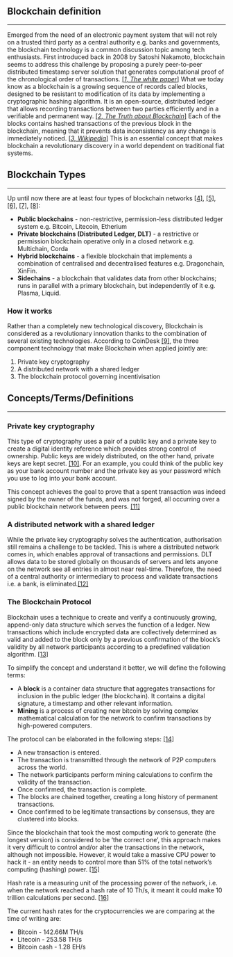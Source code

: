 ## Blockchain definition
***

Emerged from the need of an electronic payment system that will not rely on a trusted third party as a central authority e.g. banks and governments, the blockchain technology is a common discussion topic among tech enthusiasts. First introduced back in 2008 by Satoshi Nakamoto, blockchain seems to address this challenge by proposing a purely peer-to-peer distributed timestamp server solution that generates computational proof of the chronological order of transactions. [[*1, The white paper*]](https://bitcoin.org/bitcoin.pdf) 
What we today know as a blockchain is a growing sequence of records called blocks, designed to be resistant to modification of its data by implementing a cryptographic hashing algorithm. It is an open-source, distributed ledger that allows recording transactions between two parties efficiently and in a verifiable and permanent way. [[*2, The Truth about Blockchain*]](https://hbr.org/2017/01/the-truth-about-blockchain) Each of the blocks contains hashed transactions of the previous block in the blockchain, meaning that it prevents data inconsistency as any change is immediately noticed. [[*3, Wikipedia*]](https://en.wikipedia.org/wiki/Blockchain) This is an essential concept that makes blockchain a revolutionary discovery in a world dependent on traditional fiat systems.

## Blockchain Types
***
Up until now there are at least four types of blockchain networks [[4]](https://101blockchains.com/types-of-blockchain/), 
[[5]](https://data-flair.training/blogs/types-of-blockchain/),
[[6]](https://dragonchain.com/blog/differences-between-public-private-blockchains),
[[7]](https://blockstream.com/sidechains.pdf),
[[8]](https://hackernoon.com/13-sidechain-projects-every-blockchain-developer-should-know-about-804b65364107):
- **Public blockchains** - non-restrictive, permission-less distributed ledger system e.g. Bitcoin, Litecoin, Etherium
- **Private blockchains (Distributed Ledger, DLT)** - a restrictive or permission blockchain operative only in a closed network e.g. Multichain, Corda
- **Hybrid blockchains** - a flexible blockchain that implements a combination of centralised and decentralised features e.g. Dragonchain, XinFin.
- **Sidechains** - a blockchain that validates data from other blockchains; runs in parallel with a primary blockchain, but independently of it e.g. Plasma, Liquid.


### How it works

Rather than a completely new technological discovery, Blockchain is considered as a revolutionary innovation thanks to the combination of several existing technologies. According to CoinDesk [[9]](https://www.coindesk.com/learn/blockchain-101/how-does-blockchain-technology-work), the three component technology that make Blockchain when applied jointly are:
1. Private key cryptography
2. A distributed network with a shared ledger
3. The blockchain protocol governing incentivisation

## Concepts/Terms/Definitions
***

### Private key cryptography
This type of cryptography uses a pair of a public key and a private key to create a digital identity reference which provides strong control of ownership. Public keys are widely distributed, on the other hand, private keys are kept secret. [[10]](https://medium.com/coinmonks/blockchain-public-private-key-cryptography-in-a-nutshell-b7776e475e7c#:~:text=Blockchain%20makes%20use%20of%20several%20different%20types%20of%20cryptography.&text=Public%20key%20cryptography%20uses%20a,key%20to%20perform%20different%20tasks.&text=Using%20a%20person's%20public%20key,can%20decrypt%20and%20read%20it). For an example, you could think of the public key as your bank account number and the private key as your password which you use to log into your bank account.

This concept achieves the goal to prove that a spent transaction was indeed signed by the owner of the funds, and was not forged, all occurring over a public blockchain network between peers. [[11]](https://www.ledger.com/academy/blockchain/what-are-public-keys-and-private-keys)

### A distributed network with a shared ledger

While the private key cryptography solves the authentication, authorisation still remains a challenge to be tackled. This is where a distributed network comes in, which enables approval of transactions and permissions. DLT allows data to be stored globally on thousands of servers and lets anyone on the network see all entries in almost near real-time. Therefore, the need of a central authority or intermediary to process and validate transactions i.e. a bank, is eliminated.[[12]](https://www.computerworld.com/article/3191077/what-is-blockchain-the-complete-guide.html)


### The Blockchain Protocol

Blockchain uses a technique to create and verify a continuously growing, append-only data structure which serves the function of a ledger. New transactions which include encrypted data are collectively determined as valid and added to the block only by a previous confirmation of the block’s validity by all network participants according to a predefined validation algorithm. 
[[13]](https://olc.worldbank.org/system/files/122140-WP-PUBLIC-Distributed-Ledger-Technology-and-Blockchain-Fintech-Notes.pdf)

To simplify the concept and understand it better, we will define the following terms: 
- A **block** is a container data structure that aggregates transactions for inclusion in the public ledger (the blockchain). It contains a digital signature, a timestamp and other relevant information. 
- **Mining** is a process of creating new bitcoin by solving complex mathematical calculation for the network to confirm transactions by high-powered computers. 

The protocol can be elaborated in the following steps: [[14]](https://www.investopedia.com/terms/b/blockchain.asp)
- A new transaction is entered.
- The transaction is transmitted through the network of P2P computers across the world.
- The network participants perform mining calculations to confirm the validity of the transaction.
- Once confirmed, the transaction is complete.
- The blocks are chained together, creating a long history of permanent transactions.
- Once confirmed to be legitimate transactions by consensus, they are clustered into blocks.

Since the blockchain that took the most computing work to generate (the longest version) is considered to be ‘the correct one’, this approach makes it very difficult to control and/or alter the transactions in the network, although not impossible. However, it would take a massive CPU power to hack it - an entity needs to control more than 51% of the total network’s computing (hashing) power. [[15]](https://www.lexology.com/library/detail.aspx?g=bf19a436-52a9-47ea-b2c4-bd9afe4065d6)

Hash rate is a measuring unit of the processing power of the network, i.e. when the network reached a hash rate of 10 Th/s, it meant it could make 10 trillion calculations per second. 
[[16]](https://bitcoin.org/en/vocabulary#cryptography)

The current hash rates for the cryptocurrencies we are comparing at the time of writing are:
- Bitcoin - 142.66M TH/s
- Litecoin - 253.58 TH/s
- Bitcoin cash - 1.28 EH/s